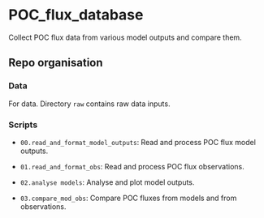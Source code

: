 # POC_flux_database

Collect POC flux data from various model outputs and compare them.

## Repo organisation

### Data

For data. Directory `raw` contains raw data inputs.

### Scripts

-   `00.read_and_format_model_outputs`: Read and process POC flux model outputs.

-   `01.read_and_format_obs`: Read and process POC flux observations.

-   `02.analyse models`: Analyse and plot model outputs.

-   `03.compare_mod_obs`: Compare POC fluxes from models and from observations.
